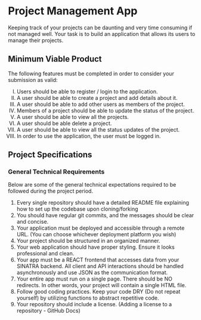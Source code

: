 # Project Management App

Keeping track of your projects can be daunting and very time consuming if not managed well. Your task is to build an application that allows its users to  manage their projects.


## Minimum Viable Product

The following features must be completed in order to consider your submission as valid:

<ol type="I">
  <li>Users should be able to register / login to the application.</li>
  <li>A user should be able to create a project and add details about it.</li>
  <li>A user should be able to add other users as members of the project.</li>
  <li>Members of a project should be able to update the status of the project.</li>
  <li>A user should  be able to view all the projects.</li>
  <li>A user should be able delete a project.</li>
  <li>A user should be able to view all the status updates of the project.</li>
  <li>In order to use the application, the user must be logged in.</li>
</ol>


## Project Specifications

### General Technical Requirements

Below are some of the general technical expectations required to be followed during the project period.

<ol>
  <li>Every single repository should have a detailed README file explaining how to set up the codebase upon cloning/forking </li>
  <li>You should have regular git commits, and the messages should be clear and concise.</li>
  <Li>Your application must be deployed and accessible through a remote URL. (You can choose whichever deployment platform you wish)</li>
  <li>Your project should be structured in an organized manner.</li>
  <li>Your web application should have proper styling. Ensure it looks professional and clean.</li>
  <li>Your app must be a REACT frontend that accesses data from  your SINATRA backend. All client and API interactions should be handled asynchronously  and use JSON as the communication format.</li>
  <li>Your entire app must run on a single page. There should be NO redirects. In other words, your project will contain a single HTML file.</li>
  <li>Follow good coding practices. Keep your code DRY (Do not repeat yourself) by utilizing functions to abstract repetitive code.</li>
  <li>Your repository should include a license. (Adding a license to a repository - GitHub Docs) </li>
</ol>

